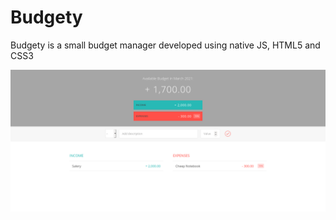 # Budgety
Budgety is a small budget manager developed using native JS, HTML5 and CSS3

![alt Budgety](https://github.com/dcschmid/budgety/blob/master/Budgety.png)
